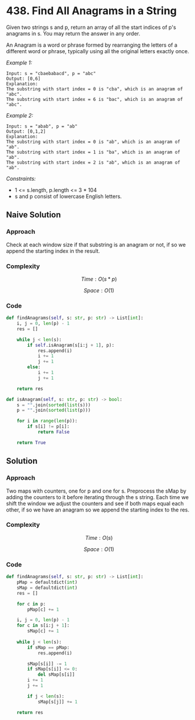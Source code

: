 # 438. Find All Anagrams in a String
Given two strings s and p, return an array of all the start indices of p's anagrams in s. You may return the answer in any order.

An Anagram is a word or phrase formed by rearranging the letters of a different word or phrase, typically using all the original letters exactly once.

*Example 1:*

```
Input: s = "cbaebabacd", p = "abc"
Output: [0,6]
Explanation:
The substring with start index = 0 is "cba", which is an anagram of "abc".
The substring with start index = 6 is "bac", which is an anagram of "abc".
```

*Example 2:*

```
Input: s = "abab", p = "ab"
Output: [0,1,2]
Explanation:
The substring with start index = 0 is "ab", which is an anagram of "ab".
The substring with start index = 1 is "ba", which is an anagram of "ab".
The substring with start index = 2 is "ab", which is an anagram of "ab".
```

*Constraints:*
* 1 <= s.length, p.length <= 3 * 104
* s and p consist of lowercase English letters.

## Naive Solution

### Approach
Check at each window size if that substring is an anagram or not, if so we append the starting index in the result.

### Complexity
$$Time: O(s*p)$$

$$Space: O(1)$$

### Code
```py
def findAnagrams(self, s: str, p: str) -> List[int]:
    i, j = 0, len(p) - 1
    res = []

    while j < len(s):
        if self.isAnagram(s[i:j + 1], p):
            res.append(i)
            i += 1
            j += 1
        else:
            i += 1
            j += 1

    return res

def isAnagram(self, s: str, p: str) -> bool:
    s = "".join(sorted(list(s)))
    p = "".join(sorted(list(p)))

    for i in range(len(p)):
        if s[i] != p[i]:
            return False

    return True
```

## Solution

### Approach
Two maps with counters, one for p and one for s. Preprocess the sMap by adding the counters to it before iterating through the s string. Each time we shift the window we adjust the counters and see if both maps equal each other, if so we have an anagram so we append the starting index to the res.

### Complexity
$$Time: O(s)$$

$$Space: O(1)$$

### Code
```py
def findAnagrams(self, s: str, p: str) -> List[int]:
    pMap = defaultdict(int)
    sMap = defaultdict(int)
    res = []

    for c in p:
        pMap[c] += 1

    i, j = 0, len(p) - 1
    for c in s[i:j + 1]:
        sMap[c] += 1
        
    while j < len(s):
        if sMap == pMap:
            res.append(i)

        sMap[s[i]] -= 1
        if sMap[s[i]] <= 0:
            del sMap[s[i]]
        i += 1
        j += 1

        if j < len(s):
            sMap[s[j]] += 1

    return res
```